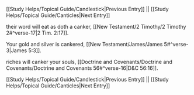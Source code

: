 [[Study Helps/Topical Guide/Candlestick|Previous Entry]]  ||  [[Study Helps/Topical Guide/Canticles|Next Entry]]

 their word will eat as doth a canker, [[New Testament/2 Timothy/2 Timothy 2#^verse-17|2 Tim. 2:17]].

 Your gold and silver is cankered, [[New Testament/James/James 5#^verse-3|James 5:3]].

 riches will canker your souls, [[Doctrine and Covenants/Doctrine and Covenants/Doctrine and Covenants 56#^verse-16|D&C 56:16]].

[[Study Helps/Topical Guide/Candlestick|Previous Entry]]  ||  [[Study Helps/Topical Guide/Canticles|Next Entry]]